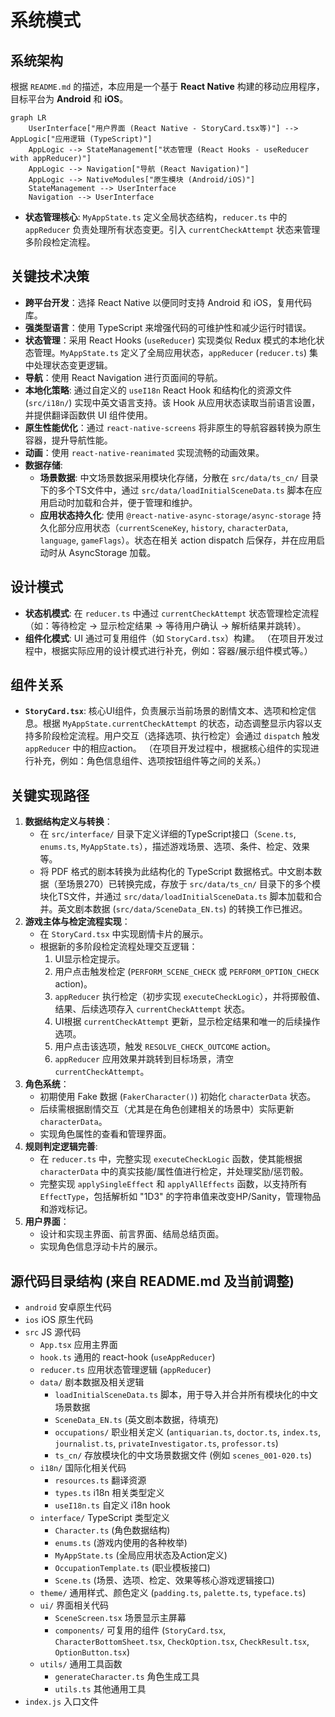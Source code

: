# 系统模式

## 系统架构

根据 `README.md` 的描述，本应用是一个基于 **React Native** 构建的移动应用程序，目标平台为 **Android** 和 **iOS**。

```mermaid
graph LR
    UserInterface["用户界面 (React Native - StoryCard.tsx等)"] --> AppLogic["应用逻辑 (TypeScript)"]
    AppLogic --> StateManagement["状态管理 (React Hooks - useReducer with appReducer)"]
    AppLogic --> Navigation["导航 (React Navigation)"]
    AppLogic --> NativeModules["原生模块 (Android/iOS)"]
    StateManagement --> UserInterface
    Navigation --> UserInterface
```

- **状态管理核心**: `MyAppState.ts` 定义全局状态结构，`reducer.ts` 中的 `appReducer` 负责处理所有状态变更。引入 `currentCheckAttempt` 状态来管理多阶段检定流程。

## 关键技术决策

- **跨平台开发**：选择 React Native 以便同时支持 Android 和 iOS，复用代码库。
- **强类型语言**：使用 TypeScript 来增强代码的可维护性和减少运行时错误。
- **状态管理**：采用 React Hooks (`useReducer`) 实现类似 Redux 模式的本地化状态管理。`MyAppState.ts` 定义了全局应用状态，`appReducer` (`reducer.ts`) 集中处理状态变更逻辑。
- **导航**：使用 React Navigation 进行页面间的导航。
- **本地化策略**: 通过自定义的 `useI18n` React Hook 和结构化的资源文件 (`src/i18n/`) 实现中英文语言支持。该 Hook 从应用状态读取当前语言设置，并提供翻译函数供 UI 组件使用。
- **原生性能优化**：通过 `react-native-screens` 将非原生的导航容器转换为原生容器，提升导航性能。
- **动画**：使用 `react-native-reanimated` 实现流畅的动画效果。
- **数据存储**:
  - **场景数据**: 中文场景数据采用模块化存储，分散在 `src/data/ts_cn/` 目录下的多个TS文件中，通过 `src/data/loadInitialSceneData.ts` 脚本在应用启动时加载和合并，便于管理和维护。
  - **应用状态持久化**: 使用 `@react-native-async-storage/async-storage` 持久化部分应用状态（`currentSceneKey`, `history`, `characterData`, `language`, `gameFlags`）。状态在相关 action dispatch 后保存，并在应用启动时从 AsyncStorage 加载。

## 设计模式

- **状态机模式**: 在 `reducer.ts` 中通过 `currentCheckAttempt` 状态管理检定流程（如：等待检定 -> 显示检定结果 -> 等待用户确认 -> 解析结果并跳转）。
- **组件化模式**: UI 通过可复用组件（如 `StoryCard.tsx`）构建。
  （在项目开发过程中，根据实际应用的设计模式进行补充，例如：容器/展示组件模式等。）

## 组件关系

- **`StoryCard.tsx`**: 核心UI组件，负责展示当前场景的剧情文本、选项和检定信息。根据 `MyAppState.currentCheckAttempt` 的状态，动态调整显示内容以支持多阶段检定流程。用户交互（选择选项、执行检定）会通过 `dispatch` 触发 `appReducer` 中的相应action。
  （在项目开发过程中，根据核心组件的实现进行补充，例如：角色信息组件、选项按钮组件等之间的关系。）

## 关键实现路径

1.  **数据结构定义与转换**：
    - 在 `src/interface/` 目录下定义详细的TypeScript接口（`Scene.ts`, `enums.ts`, `MyAppState.ts`），描述游戏场景、选项、条件、检定、效果等。
    - 将 PDF 格式的剧本转换为此结构化的 TypeScript 数据格式。中文剧本数据（至场景270）已转换完成，存放于 `src/data/ts_cn/` 目录下的多个模块化TS文件，并通过 `src/data/loadInitialSceneData.ts` 脚本加载和合并。英文剧本数据 (`src/data/SceneData_EN.ts`) 的转换工作已推迟。
2.  **游戏主体与检定流程实现**：
    - 在 `StoryCard.tsx` 中实现剧情卡片的展示。
    - 根据新的多阶段检定流程处理交互逻辑：
      1.  UI显示检定提示。
      2.  用户点击触发检定 (`PERFORM_SCENE_CHECK` 或 `PERFORM_OPTION_CHECK` action)。
      3.  `appReducer` 执行检定（初步实现 `executeCheckLogic`），并将掷骰值、结果、后续选项存入 `currentCheckAttempt` 状态。
      4.  UI根据 `currentCheckAttempt` 更新，显示检定结果和唯一的后续操作选项。
      5.  用户点击该选项，触发 `RESOLVE_CHECK_OUTCOME` action。
      6.  `appReducer` 应用效果并跳转到目标场景，清空 `currentCheckAttempt`。
3.  **角色系统**：
    - 初期使用 Fake 数据 (`FakerCharacter()`) 初始化 `characterData` 状态。
    - 后续需根据剧情交互（尤其是在角色创建相关的场景中）实际更新 `characterData`。
    - 实现角色属性的查看和管理界面。
4.  **规则判定逻辑完善**:
    - 在 `reducer.ts` 中，完整实现 `executeCheckLogic` 函数，使其能根据 `characterData` 中的真实技能/属性值进行检定，并处理奖励/惩罚骰。
    - 完整实现 `applySingleEffect` 和 `applyAllEffects` 函数，以支持所有 `EffectType`，包括解析如 "1D3" 的字符串值来改变HP/Sanity，管理物品和游戏标记。
5.  **用户界面**：
    - 设计和实现主界面、前言界面、结局总结页面。
    - 实现角色信息浮动卡片的展示。

## 源代码目录结构 (来自 README.md 及当前调整)

- `android` 安卓原生代码
- `ios` iOS 原生代码
- `src` JS 源代码
  - `App.tsx` 应用主界面
  - `hook.ts` 通用的 react-hook (`useAppReducer`)
  - `reducer.ts` 应用状态管理逻辑 (`appReducer`)
  - `data/` 剧本数据及相关逻辑
    - `loadInitialSceneData.ts` 脚本，用于导入并合并所有模块化的中文场景数据
    - `SceneData_EN.ts` (英文剧本数据，待填充)
    - `occupations/` 职业相关定义 (`antiquarian.ts`, `doctor.ts`, `index.ts`, `journalist.ts`, `privateInvestigator.ts`, `professor.ts`)
    - `ts_cn/` 存放模块化的中文场景数据文件 (例如 `scenes_001-020.ts`)
  - `i18n/` 国际化相关代码
    - `resources.ts` 翻译资源
    - `types.ts` i18n 相关类型定义
    - `useI18n.ts` 自定义 i18n hook
  - `interface/` TypeScript 类型定义
    - `Character.ts` (角色数据结构)
    - `enums.ts` (游戏内使用的各种枚举)
    - `MyAppState.ts` (全局应用状态及Action定义)
    - `OccupationTemplate.ts` (职业模板接口)
    - `Scene.ts` (场景、选项、检定、效果等核心游戏逻辑接口)
  - `theme/` 通用样式、颜色定义 (`padding.ts`, `palette.ts`, `typeface.ts`)
  - `ui/` 界面相关代码
    - `SceneScreen.tsx` 场景显示主屏幕
    - `components/` 可复用的组件 (`StoryCard.tsx`, `CharacterBottomSheet.tsx`, `CheckOption.tsx`, `CheckResult.tsx`, `OptionButton.tsx`)
  - `utils/` 通用工具函数
    - `generateCharacter.ts` 角色生成工具
    - `utils.ts` 其他通用工具
- `index.js` 入口文件
